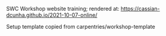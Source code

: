SWC Workshop website training; rendered at: https://cassian-dcunha.github.io/2021-10-07-online/ 

Setup template copied from carpentries/workshop-template
